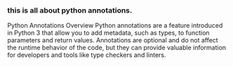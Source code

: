 ### this is all about python annotations.
Python Annotations
Overview
Python annotations are a feature introduced in Python 3 that allow you to add metadata, such as types, to function parameters and return values. Annotations are optional and do not affect the runtime behavior of the code, but they can provide valuable information for developers and tools like type checkers and linters.